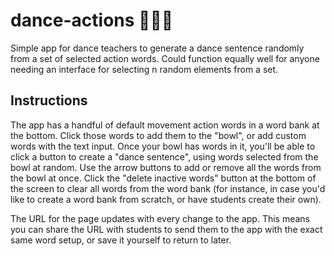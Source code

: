 # dance-actions 💃🕺🤸‍
Simple app for dance teachers to generate a dance sentence randomly from a set of selected action words. Could function equally well for anyone needing an interface for selecting n random elements from a set.

## Instructions
The app has a handful of default movement action words in a word bank at the bottom. Click those words to add them to the "bowl", or add custom words with the text input. Once your bowl has words in it, you'll be able to click a button to create a "dance sentence", using words selected from the bowl at random. Use the arrow buttons to add or remove all the words from the bowl at once. Click the "delete inactive words" button at the bottom of the screen to clear all words from the word bank (for instance, in case you'd like to create a word bank from scratch, or have students create their own).

The URL for the page updates with every change to the app. This means you can share the URL with students to send them to the app with the exact same word setup, or save it yourself to return to later.
